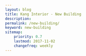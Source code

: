 ```yaml
---
layout: blog
title: Kang Interior - New Building
description:
permalink: /new-building/
keyword: new-building
sitemap:
    priority: 0.7
    lastmod: 2017-11-02
    changefreq: weekly
---
```

